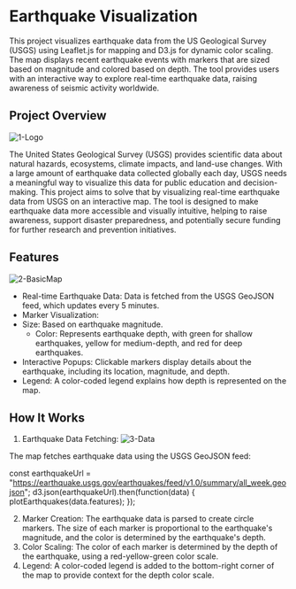 # Earthquake Visualization
  This project visualizes earthquake data from the US Geological Survey (USGS) using Leaflet.js for mapping and D3.js for dynamic color scaling.
The map displays recent earthquake events with markers that are sized based on magnitude and colored based on depth.
  The tool provides users with an interactive way to explore real-time earthquake data, raising awareness of seismic activity worldwide.

## Project Overview
![1-Logo](https://github.com/user-attachments/assets/5c4723c0-44c2-4f1c-bd83-439fb5e75dfd)

  The United States Geological Survey (USGS) provides scientific data about natural hazards, ecosystems, climate impacts,
and land-use changes. With a large amount of earthquake data collected globally each day, USGS needs a meaningful way to visualize this data for public education and decision-making.
  This project aims to solve that by visualizing real-time earthquake data from USGS on an interactive map.
The tool is designed to make earthquake data more accessible and visually intuitive, helping to raise awareness,
support disaster preparedness, and potentially secure funding for further research and prevention initiatives.

## Features
![2-BasicMap](https://github.com/user-attachments/assets/7aee7097-7dd4-4e04-86f9-0946e22b996e)

- Real-time Earthquake Data: Data is fetched from the USGS GeoJSON feed, which updates every 5 minutes.
- Marker Visualization:
- Size: Based on earthquake magnitude.
  - Color: Represents earthquake depth, with green for shallow earthquakes, yellow for medium-depth, and red for deep earthquakes.
- Interactive Popups: Clickable markers display details about the earthquake, including its location, magnitude, and depth.
- Legend: A color-coded legend explains how depth is represented on the map.

## How It Works
1. Earthquake Data Fetching:
![3-Data](https://github.com/user-attachments/assets/d7936e0e-d7d6-4496-bd60-1832b69ceb71)

The map fetches earthquake data using the USGS GeoJSON feed:

const earthquakeUrl = "https://earthquake.usgs.gov/earthquakes/feed/v1.0/summary/all_week.geojson";
d3.json(earthquakeUrl).then(function(data) { plotEarthquakes(data.features);
});

2. Marker Creation:
The earthquake data is parsed to create circle markers. The size of each marker is proportional to
the earthquake's magnitude, and the color is determined by the earthquake's depth.
3. Color Scaling:
The color of each marker is determined by the depth of the earthquake, using a red-yellow-green
color scale.
4. Legend: A color-coded legend is added to the bottom-right corner of the map to provide context for the
depth color scale.
